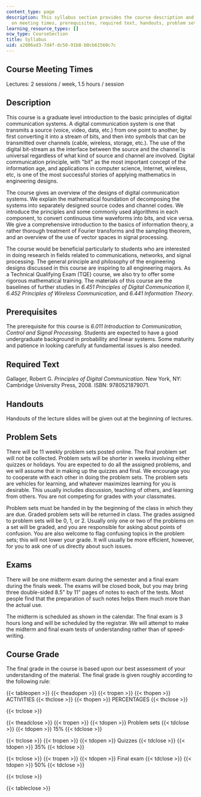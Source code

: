 ```yaml
---
content_type: page
description: This syllabus section provides the course description and information
  on meeting times, prerequisites, required text, handouts, problem sets, and grading.
learning_resource_types: []
ocw_type: CourseSection
title: Syllabus
uid: a2806ad3-7d4f-dc50-91b8-b0cb61560c7c
---
```


Course Meeting Times
--------------------

Lectures: 2 sessions / week, 1.5 hours / session

Description
-----------

This course is a graduate level introduction to the basic principles of digital communication systems. A digital communication system is one that transmits a source (voice, video, data, etc.) from one point to another, by first converting it into a stream of bits, and then into symbols that can be transmitted over channels (cable, wireless, storage, etc.). The use of the digital bit-stream as the interface between the source and the channel is universal regardless of what kind of source and channel are involved. Digital communication principle, with "bit" as the most important concept of the information age, and applications in computer science, Internet, wireless, etc, is one of the most successful stories of applying mathematics in engineering designs.

The course gives an overview of the designs of digital communication systems. We explain the mathematical foundation of decomposing the systems into separately designed source codes and channel codes. We introduce the principles and some commonly used algorithms in each component, to convert continuous time waveforms into bits, and vice versa. We give a comprehensive introduction to the basics of information theory, a rather thorough treatment of Fourier transforms and the sampling theorem, and an overview of the use of vector spaces in signal processing.

The course would be beneficial particularly to students who are interested in doing research in fields related to communications, networks, and signal processing. The general principle and philosophy of the engineering designs discussed in this course are inspiring to all engineering majors. As a Technical Qualifying Exam (TQE) course, we also try to offer some rigorous mathematical training. The materials of this course are the baselines of further studies in _6.451 Principles of Digital Communication II_, _6.452 Principles of Wireless Communication_, and _6.441 Information Theory_.

Prerequisites
-------------

The prerequisite for this course is _6.011 Introduction to Communication, Control and Signal Processing_. Students are expected to have a good undergraduate background in probability and linear systems. Some maturity and patience in looking carefully at fundamental issues is also needed.

Required Text
-------------

Gallager, Robert G. _Principles of Digital Communication_. New York, NY: Cambridge University Press, 2008. ISBN: 9780521879071.

Handouts
--------

Handouts of the lecture slides will be given out at the beginning of lectures.

Problem Sets
------------

There will be 11 weekly problem sets posted online. The final problem set will not be collected. Problem sets will be shorter in weeks involving either quizzes or holidays. You are expected to do all the assigned problems, and we will assume that in making up the quizzes and final. We encourage you to cooperate with each other in doing the problem sets. The problem sets are vehicles for learning, and whatever maximizes learning for you is desirable. This usually includes discussion, teaching of others, and learning from others. You are not competing for grades with your classmates.

Problem sets must be handed in by the beginning of the class in which they are due. Graded problem sets will be returned in class. The grades assigned to problem sets will be 0, 1, or 2. Usually only one or two of the problems on a set will be graded, and you are responsible for asking about points of confusion. You are also welcome to flag confusing topics in the problem sets; this will not lower your grade. It will usually be more efficient, however, for you to ask one of us directly about such issues.

Exams
-----

There will be one midterm exam during the semester and a final exam during the finals week. The exams will be closed book, but you may bring three double-sided 8.5" by 11" pages of notes to each of the tests. Most people find that the preparation of such notes helps them much more than the actual use.

The midterm is scheduled as shown in the calendar. The final exam is 3 hours long and will be scheduled by the registrar. We will attempt to make the midterm and final exam tests of understanding rather than of speed-writing.

Course Grade
------------

The final grade in the course is based upon our best assessment of your understanding of the material. The final grade is given roughly according to the following rule:

{{< tableopen >}}
{{< theadopen >}}
{{< tropen >}}
{{< thopen >}}
ACTIVITIES
{{< thclose >}}
{{< thopen >}}
PERCENTAGES
{{< thclose >}}

{{< trclose >}}

{{< theadclose >}}
{{< tropen >}}
{{< tdopen >}}
Problem sets
{{< tdclose >}}
{{< tdopen >}}
15%
{{< tdclose >}}

{{< trclose >}}
{{< tropen >}}
{{< tdopen >}}
Quizzes
{{< tdclose >}}
{{< tdopen >}}
35%
{{< tdclose >}}

{{< trclose >}}
{{< tropen >}}
{{< tdopen >}}
Final exam
{{< tdclose >}}
{{< tdopen >}}
50%
{{< tdclose >}}

{{< trclose >}}

{{< tableclose >}}